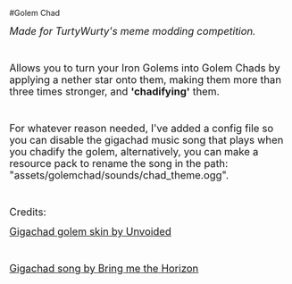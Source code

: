 #Golem Chad
<p><span style="font-size: 18px;"><em>Made for TurtyWurty's meme modding competition.</em></span></p>
<p>&nbsp;</p>
<p><span style="font-size: 18px;">Allows you to turn your Iron Golems into Golem Chads by applying a nether star onto them, making them more than three times stronger, and <strong>'chadifying'</strong> them.</span></p>
<p>&nbsp;</p>
<p><span style="font-size: 18px;">For whatever reason needed, I've added a config file so you can disable the gigachad music song that plays when you chadify the golem, alternatively, you can make a resource pack to rename the song in the path: "assets/golemchad/sounds/chad_theme.ogg".</span></p>
<p>&nbsp;</p>
<p><span style="font-size: 18px;">Credits:</span></p>
<p><a style="font-size: 18px;" href="https://www.planetminecraft.com/mob-skin/the-giga-chad-golem/">Gigachad golem skin by Unvoided</a></p>
<p>&nbsp;</p>
<p><a style="font-size: 18px;" href="https://www.youtube.com/watch?v=QJJYpsA5tv8" target="_blank" rel="noopener noreferrer">Gigachad song by Bring me the Horizon</a></p>
<p>&nbsp;</p>
<p>&nbsp;</p>
